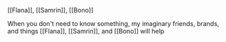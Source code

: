[[Flana]], [[Samrin]], [[Bono]]

When you don't need to know something, my imaginary friends, brands, and things [[Flana]], [[Samrin]], and [[Bono]] will help